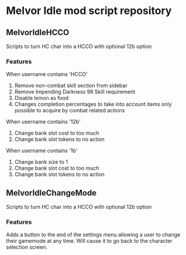 # Melvor Idle mod script repository

## MelvorIdleHCCO
Scripts to turn HC char into a HCCO with optional 12b option

### Features

When username contains 'HCCO'
1. Remove non-combat skill section from sidebar
1. Remove Impending Darkness 99 Skill requirement
1. Disable lemon as food
1. Changes completion percentages to take into account items only possible to acquire by combat related actions

When username contains '12b'
1. Change bank slot cost to too much
1. Change bank slot tokens to no action

When username contains '1b'
1. Change bank size to 1
1. Change bank slot cost to too much
1. Change bank slot tokens to no action

## MelvorIdleChangeMode
Scripts to turn HC char into a HCCO with optional 12b option

### Features

Adds a button to the end of the settings menu allowing a user to change their gamemode at any time. Will cause it to go back to the character selection screen.
